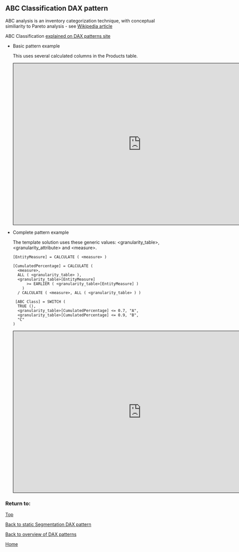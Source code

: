 <style>
    iframe {
      border: 1px solid black;
      width: 800px;
      height: 506px;
    }
</style>


## ABC Classification DAX pattern

ABC analysis is an inventory categorization technique, with conceptual similiarity to Pareto analysis - see [Wikipedia article](https://en.wikipedia.org/wiki/ABC_analysis)

ABC Classification [explained on DAX patterns site](https://www.daxpatterns.com/abc-classification/)

- Basic pattern example
  
  This uses several calculated columns in the Products table.
    
    <iframe id="iframe-ss-1" title="static-segmentation-1" importance="low" allow="fullscreen"
    src="https://app.powerbi.com/view?r=eyJrIjoiYTg4ODI0MjYtNDlkZi00NmMxLThjZTAtZDU1ZmVkNWYzMGM3IiwidCI6Ijg1OTBlYTFlLTdiMjctNDJlNS04MTdmLTZjOGYzNzE5ZjMxNCJ9"></iframe>
    

- Complete pattern example
  
  The template solution uses these generic values: \<granularity_table>, \<granularity_attribute> and \<measure>.
  ```
  [EntityMeasure] = CALCULATE ( <measure> )
 
  [CumulatedPercentage] = CALCULATE (
    <measure>,
    ALL ( <granularity_table> ),
    <granularity_table>[EntityMeasure]
        >= EARLIER ( <granularity_table>[EntityMeasure] )
      )
    / CALCULATE ( <measure>, ALL ( <granularity_table> ) )
 
   [ABC Class] = SWITCH (
    TRUE (),
    <granularity_table>[CumulatedPercentage] <= 0.7, "A",
    <granularity_table>[CumulatedPercentage] <= 0.9, "B",
    "C"
  )
  ```
    <iframe id="iframe-ss-2" title="static-segmentation-1" importance="low"  allow="fullscreen" 
    src="https://app.powerbi.com/view?r=eyJrIjoiMjY2Y2ZkMjQtNGU5Yi00NjYwLTg0ZjEtYmMzNDRkYTI4MDcwIiwidCI6Ijg1OTBlYTFlLTdiMjctNDJlNS04MTdmLTZjOGYzNzE5ZjMxNCJ9"></iframe>
    

### Return to: 
[Top](#abc-classification-dax-pattern)
  
[Back to static Segmentation DAX pattern](/Power-BI-samples-DAX-patterns/segmentation-static)
  
[Back to overview of DAX patterns](/Power-BI-samples-DAX-patterns)
  
[Home](/.)
